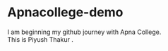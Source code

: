 # Apnacollege-demo
I am beginning my github journey with Apna College. 
<br>
This is Piyush Thakur .

